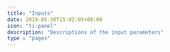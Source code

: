 ```yaml
---
title: "Inputs"
date: 2019-05-30T15:02:05+08:00
icon: "ti-panel"
description: "Descriptions of the input parameters"
type : "pages"
---
```

